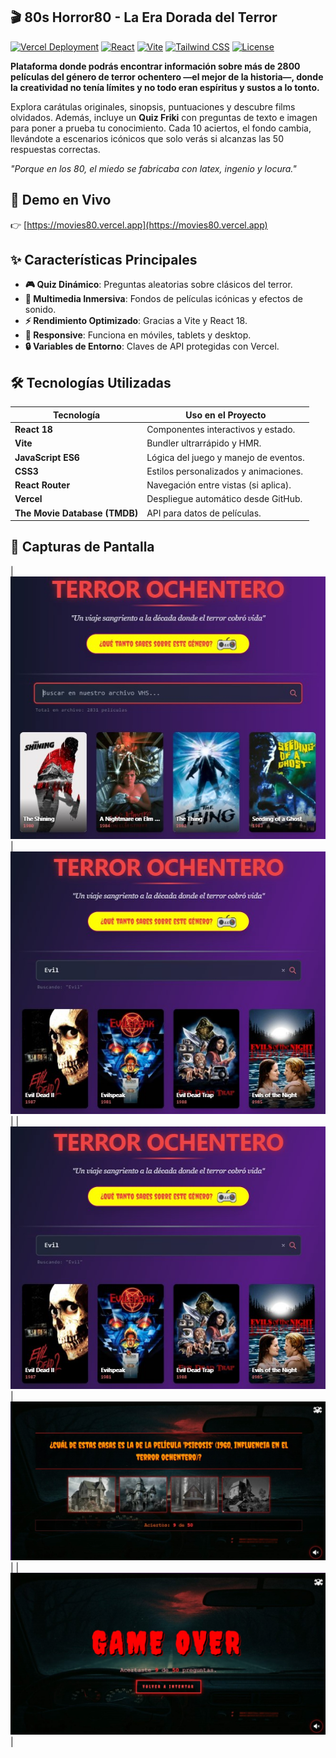 ## 🎬 80s Horror80 - La Era Dorada del Terror

[![Vercel Deployment](https://img.shields.io/badge/Deployed%20on-Vercel-black?style=flat&logo=vercel)](https://movies80.vercel.app)
[![React](https://img.shields.io/badge/React-18.2-blue?logo=react)](https://reactjs.org/)
[![Vite](https://img.shields.io/badge/Vite-4.4-orange?logo=vite)](https://vitejs.dev/)
[![Tailwind CSS](https://img.shields.io/badge/Tailwind_CSS-3.3-blueviolet?style=flat&logo=tailwind-css)](https://tailwindcss.com/)
[![License](https://img.shields.io/badge/License-MIT-green)](https://opensource.org/licenses/MIT)

**Plataforma donde podrás encontrar información sobre más de 2800 películas del género de terror ochentero —el mejor de la historia—, donde la creatividad no tenía límites y no todo eran espíritus y sustos a lo tonto.**  

Explora carátulas originales, sinopsis, puntuaciones y descubre films olvidados. Además, incluye un **Quiz Friki** con preguntas de texto e imagen para poner a prueba tu conocimiento. Cada 10 aciertos, el fondo cambia, llevándote a escenarios icónicos que solo verás si alcanzas las 50 respuestas correctas.  

*"Porque en los 80, el miedo se fabricaba con latex, ingenio y locura."* 

## 🚀 Demo en Vivo
👉 [https://movies80.vercel.app](https://movies80.vercel.app)

## ✨ Características Principales
- **🎮 Quiz Dinámico**: Preguntas aleatorias sobre clásicos del terror.
- **🎥 Multimedia Inmersiva**: Fondos de películas icónicas y efectos de sonido.
- **⚡ Rendimiento Optimizado**: Gracias a Vite y React 18.
- **📱 Responsive**: Funciona en móviles, tablets y desktop.
- **🔒 Variables de Entorno**: Claves de API protegidas con Vercel.

## 🛠️ Tecnologías Utilizadas
| Tecnología       | Uso en el Proyecto                     |
|------------------|---------------------------------------|
| **React 18**     | Componentes interactivos y estado.    |
| **Vite**         | Bundler ultrarrápido y HMR.           |
| **JavaScript ES6**| Lógica del juego y manejo de eventos. |
| **CSS3**         | Estilos personalizados y animaciones. |
| **React Router** | Navegación entre vistas (si aplica).  |
| **Vercel**       | Despliegue automático desde GitHub.    |
| **The Movie Database (TMDB)** | API para datos de películas.          |

## 📸 Capturas de Pantalla

| ![Catálogo](/public/screenshots/cap1.jpg) | ![Quiz](/public/screenshots/cap2.jpg) |
| ![Catálogo](/public/screenshots/cap2.jpg) | ![Quiz](/public/screenshots/cap4.jpg) | 
| ![Quiz](/public/screenshots/cap5.jpg) |
